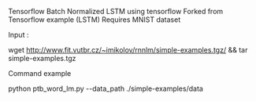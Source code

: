 Tensorflow Batch Normalized LSTM using tensorflow
Forked from Tensorflow example (LSTM)
Requires MNIST dataset

Input : 

wget http://www.fit.vutbr.cz/~imikolov/rnnlm/simple-examples.tgz/ && tar simple-examples.tgz

Command example

python ptb_word_lm.py --data_path ./simple-examples/data
